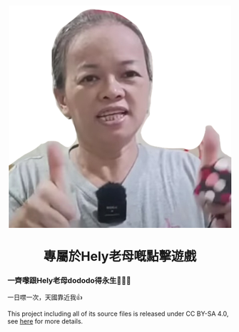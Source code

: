 <p align="center"><img src="/favicon" type="image/png" /></p>
<h1 align="center">專屬於Hely老母嘅點擊遊戲</h1>

### 一齊嚟跟Hely老母dododo得永生🙏🙏🙏

一日噤一次，天國靠近我👍

This project including all of its source files is released under CC BY-SA 4.0, see [here](https://creativecommons.org/licenses/by-sa/4.0) for more details.
